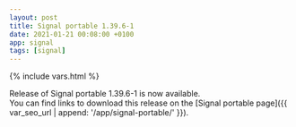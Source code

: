 ```yaml
---
layout: post
title: Signal portable 1.39.6-1
date: 2021-01-21 00:08:00 +0100
app: signal
tags: [signal]
---
```

{% include vars.html %}

Release of Signal portable 1.39.6-1 is now available.<br />
You can find links to download this release on the [Signal portable page]({{ var_seo_url | append: '/app/signal-portable/' }}).
